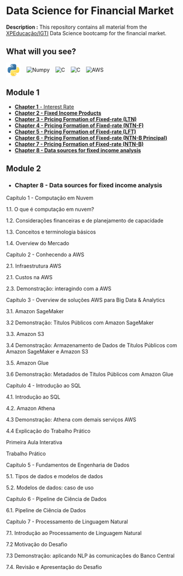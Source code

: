 # Data Science for Financial Market

**Description :**  This repository contains all material from the [XPEducação/IGTI](https://www.xpeducacao.com.br/?gclid=Cj0KCQiA1NebBhDDARIsAANiDD1WIaTpmiyHNkONFi-iRuI0cMiUDIY3wIhTCGMmv3BO3wukg9tOcdEaAhagEALw_wcB) Data Science bootcamp for the financial market. 

<!-- <img src="./logo_dsfm.svg" alt="drawing" width="300" class="center"/> -->

## What will you see?

<img align="center" alt="Python" height="40" width="40" src="https://raw.githubusercontent.com/devicons/devicon/master/icons/python/python-original.svg"> &nbsp;&nbsp; <img align="center" alt="Numpy" height="40" width="40" src="https://seeklogo.com/images/N/numpy-logo-479C24EC79-seeklogo.com.png"> &nbsp;&nbsp; <img align="center" alt="C" height="40" width="40" src="https://symbols.getvecta.com/stencil_28/61_sql-database-generic.90b41636a8.svg"> &nbsp;&nbsp; 
<img align="center" alt="C" height="40" width="48" src="https://upload.wikimedia.org/wikipedia/commons/thumb/0/05/Scikit_learn_logo_small.svg/260px-Scikit_learn_logo_small.svg.png"> &nbsp;&nbsp; <img align="center" alt="AWS" height="40" width="48" src="https://upload.wikimedia.org/wikipedia/commons/thumb/5/5c/AWS_Simple_Icons_AWS_Cloud.svg/768px-AWS_Simple_Icons_AWS_Cloud.svg.png?20191001220601">


## **Module 1**
- [**Chapter 1** - Interest Rate](./Module_1/Interest_Rate/)
- [**Chapter 2 - Fixed Income Products**](./Module_1/Fixed_Income_Products/)
- [**Chapter 3 - Pricing Formation of Fixed-rate (LTN)**](./Module_1/Pricing_formation_of_fixed-rate_LTN/)
- [**Chapter 4 - Pricing Formation of Fixed-rate (NTN-F)**](./Module_1/Pricing_formation_of_fixed-rate_LTN/)
- [**Chapter 5 - Pricing Formation of Fixed-rate (LFT)**](./Module_1/Pricing_formation_of_fixed-rate_LTN/)
- [**Chapter 6 - Pricing Formation of Fixed-rate (NTN-B Principal)**](./Module_1/Pricing_formation_of_fixed-rate_LTN/)
- [**Chapter 7 - Pricing Formation of Fixed-rate (NTN-B)**](./Module_1/Pricing_formation_of_fixed-rate_LTN/)
- [**Chapter 8 - Data sources for fixed income analysis**](./Module_1/Pricing_formation_of_fixed-rate_LTN/)

## **Module 2**
- ### **Chapter 8 - Data sources for fixed income analysis**


Capítulo 1 - Computação em Nuvem

1.1. O que é computação em nuvem?

1.2. Considerações financeiras e de planejamento de capacidade

1.3. Conceitos e terminologia básicos

1.4. Overview do Mercado

 

Capítulo 2 - Conhecendo a AWS

2.1. Infraestrutura AWS

2.1. Custos na AWS

2.3. Demonstração: interagindo com a AWS

 

Capítulo 3 - Overview de soluções AWS para Big Data & Analytics

3.1. Amazon SageMaker

3.2 Demonstração: Títulos Públicos com Amazon SageMaker

3.3. Amazon S3

3.4 Demonstração: Armazenamento de Dados de Títulos Públicos com Amazon SageMaker e Amazon S3

3.5. Amazon Glue

3.6 Demonstração: Metadados de Títulos Públicos com Amazon Glue

 

Capítulo 4 - Introdução ao SQL

4.1. Introdução ao SQL

4.2. Amazon Athena

4.3 Demonstração: Athena com demais serviços AWS

4.4 Explicação do Trabalho Prático

 

Primeira Aula Interativa

Trabalho Prático

 

Capítulo 5 - Fundamentos de Engenharia de Dados

5.1. Tipos de dados e modelos de dados

5.2. Modelos de dados: caso de uso

 

Capítulo 6 - Pipeline de Ciência de Dados

6.1. Pipeline de Ciência de Dados

 

Capítulo 7 - Processamento de Linguagem Natural

7.1. Introdução ao Processamento de Linguagem Natural

7.2 Motivação do Desafio

7.3 Demonstração: aplicando NLP às comunicações do Banco Central

7.4. Revisão e Apresentação do Desafio

